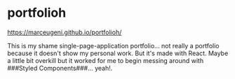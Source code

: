 # portfolioh
https://marceugeni.github.io/portfolioh/

This is my shame single-page-application portfolio... not really a portfolio because it doesn't show my personal work. But it's made with React. Maybe a little bit overkill but it worked for me to begin messing around with ###Styled Components###... yeah!. 
